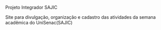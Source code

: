 Projeto Integrador SAJIC 

Site para divulgação, organização e cadastro das atividades da semana acadêmica do UniSenac(SAJIC)